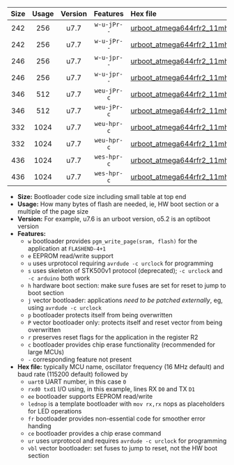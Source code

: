 |Size|Usage|Version|Features|Hex file|
|:-:|:-:|:-:|:-:|:--|
|242|256|u7.7|`w-u-jPr--`|[urboot_atmega644rfr2_11mhz0592_2400bps_uart0_rxe0_txe1_lednop_ur_vbl.hex](https://raw.githubusercontent.com/stefanrueger/urboot.hex/main/mcus/atmega644rfr2/fcpu_11mhz0592/2400_bps/urboot_atmega644rfr2_11mhz0592_2400bps_uart0_rxe0_txe1_lednop_ur_vbl.hex)|
|242|256|u7.7|`w-u-jPr--`|[urboot_atmega644rfr2_11mhz0592_2400bps_uart1_rxd2_txd3_lednop_ur_vbl.hex](https://raw.githubusercontent.com/stefanrueger/urboot.hex/main/mcus/atmega644rfr2/fcpu_11mhz0592/2400_bps/urboot_atmega644rfr2_11mhz0592_2400bps_uart1_rxd2_txd3_lednop_ur_vbl.hex)|
|246|256|u7.7|`w-u-jpr--`|[urboot_atmega644rfr2_11mhz0592_2400bps_uart0_rxe0_txe1_lednop_fr_ur_vbl.hex](https://raw.githubusercontent.com/stefanrueger/urboot.hex/main/mcus/atmega644rfr2/fcpu_11mhz0592/2400_bps/urboot_atmega644rfr2_11mhz0592_2400bps_uart0_rxe0_txe1_lednop_fr_ur_vbl.hex)|
|246|256|u7.7|`w-u-jpr--`|[urboot_atmega644rfr2_11mhz0592_2400bps_uart1_rxd2_txd3_lednop_fr_ur_vbl.hex](https://raw.githubusercontent.com/stefanrueger/urboot.hex/main/mcus/atmega644rfr2/fcpu_11mhz0592/2400_bps/urboot_atmega644rfr2_11mhz0592_2400bps_uart1_rxd2_txd3_lednop_fr_ur_vbl.hex)|
|346|512|u7.7|`weu-jPr-c`|[urboot_atmega644rfr2_11mhz0592_2400bps_uart0_rxe0_txe1_ee_lednop_fr_ce_ur_vbl.hex](https://raw.githubusercontent.com/stefanrueger/urboot.hex/main/mcus/atmega644rfr2/fcpu_11mhz0592/2400_bps/urboot_atmega644rfr2_11mhz0592_2400bps_uart0_rxe0_txe1_ee_lednop_fr_ce_ur_vbl.hex)|
|346|512|u7.7|`weu-jPr-c`|[urboot_atmega644rfr2_11mhz0592_2400bps_uart1_rxd2_txd3_ee_lednop_fr_ce_ur_vbl.hex](https://raw.githubusercontent.com/stefanrueger/urboot.hex/main/mcus/atmega644rfr2/fcpu_11mhz0592/2400_bps/urboot_atmega644rfr2_11mhz0592_2400bps_uart1_rxd2_txd3_ee_lednop_fr_ce_ur_vbl.hex)|
|332|1024|u7.7|`weu-hpr-c`|[urboot_atmega644rfr2_11mhz0592_2400bps_uart0_rxe0_txe1_ee_lednop_fr_ce_ur.hex](https://raw.githubusercontent.com/stefanrueger/urboot.hex/main/mcus/atmega644rfr2/fcpu_11mhz0592/2400_bps/urboot_atmega644rfr2_11mhz0592_2400bps_uart0_rxe0_txe1_ee_lednop_fr_ce_ur.hex)|
|332|1024|u7.7|`weu-hpr-c`|[urboot_atmega644rfr2_11mhz0592_2400bps_uart1_rxd2_txd3_ee_lednop_fr_ce_ur.hex](https://raw.githubusercontent.com/stefanrueger/urboot.hex/main/mcus/atmega644rfr2/fcpu_11mhz0592/2400_bps/urboot_atmega644rfr2_11mhz0592_2400bps_uart1_rxd2_txd3_ee_lednop_fr_ce_ur.hex)|
|436|1024|u7.7|`wes-hpr-c`|[urboot_atmega644rfr2_11mhz0592_2400bps_uart0_rxe0_txe1_ee_lednop_fr_ce.hex](https://raw.githubusercontent.com/stefanrueger/urboot.hex/main/mcus/atmega644rfr2/fcpu_11mhz0592/2400_bps/urboot_atmega644rfr2_11mhz0592_2400bps_uart0_rxe0_txe1_ee_lednop_fr_ce.hex)|
|436|1024|u7.7|`wes-hpr-c`|[urboot_atmega644rfr2_11mhz0592_2400bps_uart1_rxd2_txd3_ee_lednop_fr_ce.hex](https://raw.githubusercontent.com/stefanrueger/urboot.hex/main/mcus/atmega644rfr2/fcpu_11mhz0592/2400_bps/urboot_atmega644rfr2_11mhz0592_2400bps_uart1_rxd2_txd3_ee_lednop_fr_ce.hex)|

- **Size:** Bootloader code size including small table at top end
- **Usage:** How many bytes of flash are needed, ie, HW boot section or a multiple of the page size
- **Version:** For example, u7.6 is an urboot version, o5.2 is an optiboot version
- **Features:**
  + `w` bootloader provides `pgm_write_page(sram, flash)` for the application at `FLASHEND-4+1`
  + `e` EEPROM read/write support
  + `u` uses urprotocol requiring `avrdude -c urclock` for programming
  + `s` uses skeleton of STK500v1 protocol (deprecated); `-c urclock` and `-c arduino` both work
  + `h` hardware boot section: make sure fuses are set for reset to jump to boot section
  + `j` vector bootloader: applications *need to be patched externally*, eg, using `avrdude -c urclock`
  + `p` bootloader protects itself from being overwritten
  + `P` vector bootloader only: protects itself and reset vector from being overwritten
  + `r` preserves reset flags for the application in the register R2
  + `c` bootloader provides chip erase functionality (recommended for large MCUs)
  + `-` corresponding feature not present
- **Hex file:** typically MCU name, oscillator frequency (16 MHz default) and baud rate (115200 default) followed by
  + `uart0` UART number, in this case `0`
  + `rxd0 txd1` I/O using, in this example, lines RX `D0` and TX `D1`
  + `ee` bootloader supports EEPROM read/write
  + `lednop` is a template bootloader with `mov rx,rx` nops as placeholders for LED operations
  + `fr` bootloader provides non-essential code for smoother error handing
  + `ce` bootloader provides a chip erase command
  + `ur` uses urprotocol and requires `avrdude -c urclock` for programming
  + `vbl` vector bootloader: set fuses to jump to reset, not the HW boot section
